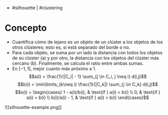 - #silhouette | #clustering

# Concepto
- Cuantifica cómo de lejano es un objeto de un clúster a los objetos de los otros clústeres; esto es, si está separado del borde o no.
- Para cada objeto, se suma por un lado la distancia con todos los objetos de su clúster (a) y por otro, la distancia con los objetos del clúster más cercano (b). Finalmente, se calcula el ratio entre ambas sumas.
- En $[-1, 1]$, mejor cuanto más próximo a $1$.
$$a(i) = \frac{1}{|C_i| - 1} \sum_{j \in C_i, j \neq i} d(i,j)$$
$$b(i) = \min\limits_{k\neq i} \frac{1}{|C_k|} \sum_{j \in C_k} d(i,j)$$
$$s(i) = \begin{cases}
  1 - a(i)/b(i), & \text{if } a(i) < b(i) \\
  0, & \text{if } a(i) = b(i) \\
  b(i)/a(i) - 1, & \text{if } a(i) > b(i)
\end{cases}$$

![[silhouette-example.png]]